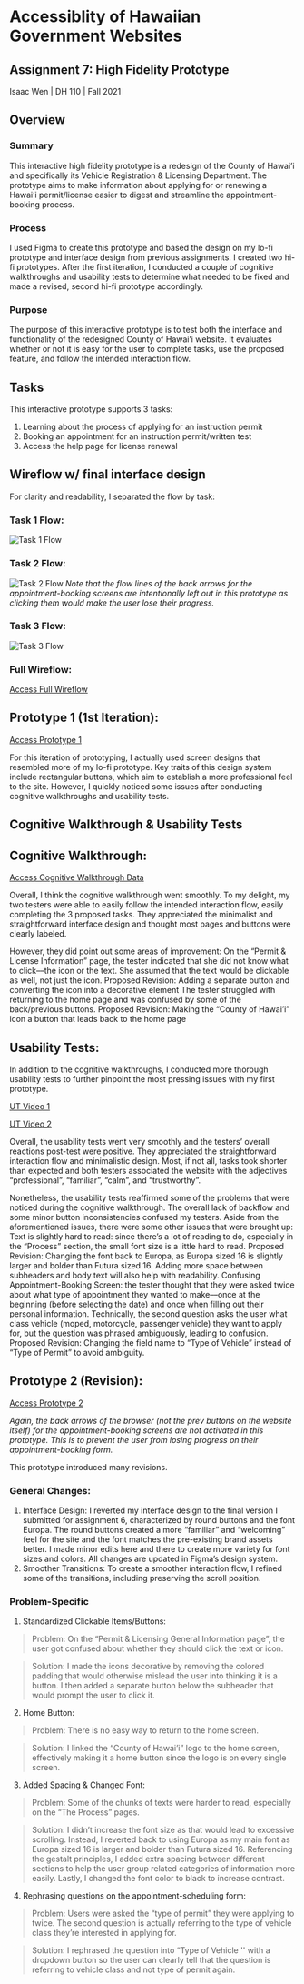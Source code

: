 # Accessiblity of Hawaiian Government Websites

## Assignment 7: High Fidelity Prototype
Isaac Wen | DH 110 | Fall 2021

## Overview
### Summary
This interactive high fidelity prototype is a redesign of the County of Hawai’i and specifically its Vehicle Registration & Licensing Department. 
The prototype aims to make information about applying for or renewing a Hawai’i permit/license easier to digest and streamline the appointment-booking process.

### Process
I used Figma to create this prototype and based the design on my lo-fi prototype and interface design from previous assignments. I created two hi-fi 
prototypes. After the first iteration, I conducted a couple of cognitive walkthroughs and usability tests to determine what needed to be fixed and made a 
revised, second hi-fi prototype accordingly.

### Purpose
The purpose of this interactive prototype is to test both the interface and functionality of the redesigned County of Hawai’i website. It evaluates whether or not it is easy for the user to complete tasks, use the proposed feature, and follow the intended interaction flow.


## Tasks
This interactive prototype supports 3 tasks:
1. Learning about the process of applying for an instruction permit
2. Booking an appointment for an instruction permit/written test
3. Access the help page for license renewal


## Wireflow w/ final interface design
For clarity and readability, I separated the flow by task:

### Task 1 Flow:
![Task 1 Flow](https://github.com/isaacwen01/DH110/blob/main/Assignments/A07/Task%201%20Flow.png)


### Task 2 Flow:
![Task 2 Flow](https://github.com/isaacwen01/DH110/blob/main/Assignments/A07/Task%202%20Flow.png)
*Note that the flow lines of the back arrows for the appointment-booking screens are intentionally left out in this prototype as clicking them would make the user lose their progress.*


### Task 3 Flow:
![Task 3 Flow](https://github.com/isaacwen01/DH110/blob/main/Assignments/A07/Task%203%20Flow.png)


### Full Wireflow:
[Access Full Wireflow](https://www.figma.com/file/FiP5xIDKEKWrtnXJAAugWU/DH-110-Project?node-id=213%3A15634)


## Prototype 1 (1st Iteration):
[Access Prototype 1](https://www.figma.com/file/FiP5xIDKEKWrtnXJAAugWU/DH-110-Project?node-id=129%3A960)

For this iteration of prototyping, I actually used screen designs that resembled more of my lo-fi prototype. Key traits of this design system include 
rectangular buttons, which aim to establish a more professional feel to the site. However, I quickly noticed some issues after conducting cognitive 
walkthroughs and usability tests.


## Cognitive Walkthrough & Usability Tests

## Cognitive Walkthrough:
[Access Cognitive Walkthrough Data](https://docs.google.com/spreadsheets/d/15HXr6no3cgMHEjqRma5v7XQxy8vVqJVEQpGMI2l1gDA/edit?usp=sharing)

Overall, I think the cognitive walkthrough went smoothly. To my delight, my two testers were able to easily follow the intended interaction flow, easily completing the 3 proposed tasks. They appreciated the minimalist and straightforward interface design and thought most pages and buttons were clearly labeled. 

However, they did point out some areas of improvement:
On the “Permit & License Information” page, the tester indicated that she did not know what to click––the icon or the text. She assumed that the text would be clickable as well, not just the icon.
Proposed Revision: Adding a separate button and converting the icon into a decorative element
The tester struggled with returning to the home page and was confused by some of the back/previous buttons.
Proposed Revision: Making the “County of Hawai’i” icon a button that leads back to the home page

## Usability Tests:
In addition to the cognitive walkthroughs, I conducted more thorough usability tests to further pinpoint the most pressing issues with my first prototype.

[UT Video 1](https://drive.google.com/file/d/1Yd5SM7ljVbs4LsvQaUd9k8Y4E6J-q2FV/view?usp=sharing)

[UT Video 2](https://drive.google.com/file/d/14fCDqkEHyfmko2HS9EKUh2M1nBCFlGBB/view?usp=sharing)

Overall, the usability tests went very smoothly and the testers’ overall reactions post-test were positive. They appreciated the straightforward interaction flow and minimalistic design. Most, if not all, tasks took shorter than expected and both testers associated the website with the adjectives “professional”, “familiar”, “calm”, and “trustworthy”.

Nonetheless, the usability tests reaffirmed some of the problems that were noticed during the cognitive walkthrough. The overall lack of backflow and some minor button inconsistencies confused my testers. Aside from the aforementioned issues, there were some other issues that were brought up:
Text is slightly hard to read: since there’s a lot of reading to do, especially in the “Process” section, the small font size is a little hard to read.
Proposed Revision: Changing the font back to Europa, as Europa sized 16 is slightly larger and bolder than Futura sized 16. Adding more space between subheaders and body text will also help with readability.
Confusing Appointment-Booking Screen: the tester thought that they were asked twice about what type of appointment they wanted to make––once at the beginning (before selecting the date) and once when filling out their personal information. Technically, the second question asks the user what class vehicle (moped, motorcycle, passenger vehicle) they want to apply for, but the question was phrased ambiguously, leading to confusion.
Proposed Revision: Changing the field name to “Type of Vehicle” instead of “Type of Permit” to avoid ambiguity.


## Prototype 2 (Revision):

[Access Prototype 2](https://www.figma.com/file/FiP5xIDKEKWrtnXJAAugWU/DH-110-Project?node-id=196%3A12887)

*Again, the back arrows of the browser (not the prev buttons on the website itself) for the appointment-booking screens are not activated in this prototype. This is to prevent the user from losing progress on their appointment-booking form.*

This prototype introduced many revisions.

### General Changes:
1. Interface Design: I reverted my interface design to the final version I submitted for assignment 6, characterized by round buttons and the font Europa. The round buttons created a more “familiar” and “welcoming” feel for the site and the font matches the pre-existing brand assets better. I made minor edits here and there to create more variety for font sizes and colors. All changes are updated in Figma’s design system.
2. Smoother Transitions: To create a smoother interaction flow, I refined some of the transitions, including preserving the scroll position.

### Problem-Specific
1. Standardized Clickable Items/Buttons:
> Problem: On the “Permit & Licensing General Information page”, the user got confused about whether they should click the text or icon.

> Solution: I made the icons decorative by removing the colored padding that would otherwise mislead the user into thinking it is a button. I then added a separate button below the subheader that would prompt the user to click it.


2. Home Button:
> Problem: There is no easy way to return to the home screen.

> Solution: I linked the “County of Hawai’i” logo to the home screen, effectively making it a home button since the logo is on every single screen.


3. Added Spacing & Changed Font:
> Problem: Some of the chunks of texts were harder to read, especially on the “The Process” pages.

> Solution: I didn’t increase the font size as that would lead to excessive scrolling. Instead, I reverted back to using Europa as my main font as Europa sized 16 is larger and bolder than Futura sized 16. Referencing the gestalt principles, I added extra spacing between different sections to help the user group related categories of information more easily. Lastly, I changed the font color to black to increase contrast.


4. Rephrasing questions on the appointment-scheduling form:
> Problem: Users were asked the “type of permit” they were applying to twice. The second question is actually referring to the type of vehicle class they’re interested in applying for.

> Solution: I rephrased the question into “Type of Vehicle '' with a dropdown button so the user can clearly tell that the question is referring to vehicle class and not type of permit again. 

